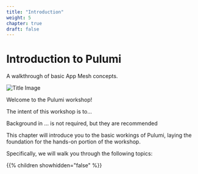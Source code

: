 ```yaml
---
title: "Introduction"
weight: 5
chapter: true
draft: false
---
```


# Introduction to Pulumi

A walkthrough of basic App Mesh concepts.

![Title Image](/images/introduction/appmesh-product-page.png)

Welcome to the Pulumi workshop!

The intent of this workshop is to...

Background in ... is not required, but they are recommended 

This chapter will introduce you to the basic workings of Pulumi, laying the foundation for the hands-on portion of the workshop.

Specifically, we will walk you through the following topics:

{{% children showhidden="false" %}}
